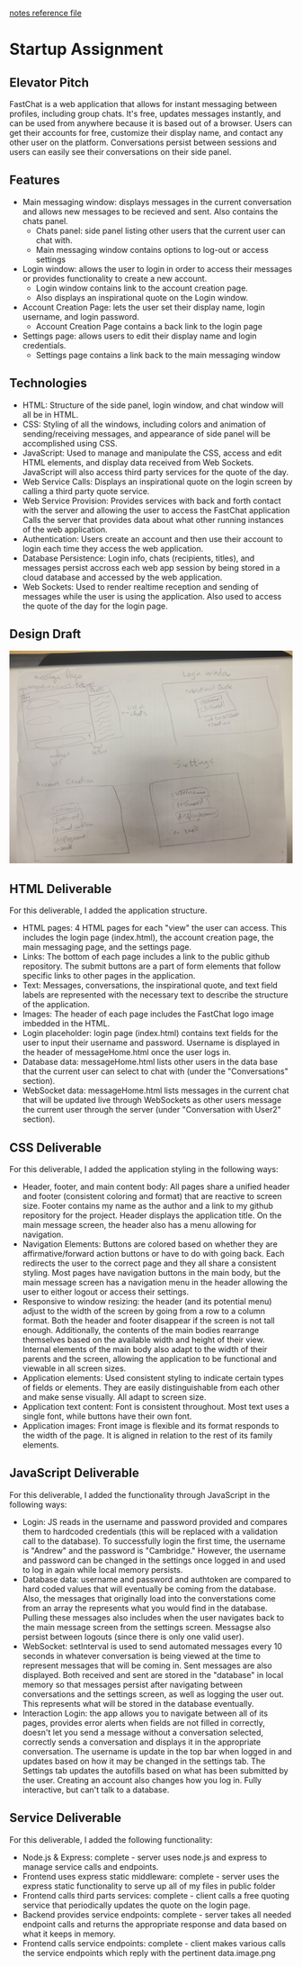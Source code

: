 [notes reference file](./notes.md)
# Startup Assignment
## Elevator Pitch
FastChat is a web application that allows for instant messaging between profiles, including group chats. It's free, updates messages instantly, and can be used from anywhere because it is based out of a browser. Users can get their accounts for free, customize their display name, and contact any other user on the platform. Conversations persist between sessions and users can easily see their conversations on their side panel.
## Features
* Main messaging window: displays messages in the current conversation and allows new messages to be recieved and sent. Also contains the chats panel.
    * Chats panel: side panel listing other users that the current user can chat with.
    * Main messaging window contains options to log-out or access settings
* Login window: allows the user to login in order to access their messages or provides functionality to create a new account.
    * Login window contains link to the account creation page.
    * Also displays an inspirational quote on the Login window.
* Account Creation Page: lets the user set their display name, login username, and login password.
    * Account Creation Page contains a back link to the login page
* Settings page: allows users to edit their display name and login credentials.
    * Settings page contains a link back to the main messaging window
## Technologies
* HTML: Structure of the side panel, login window, and chat window will all be in HTML.
* CSS: Styling of all the windows, including colors and animation of sending/receiving messages, and appearance of side panel will be accomplished using CSS.
* JavaScript: Used to manage and manipulate the CSS, access and edit HTML elements, and display data received from Web Sockets. JavaScript will also access third party services for the quote of the day.
* Web Service Calls: Displays an inspirational quote on the login screen by calling a third party quote service.
* Web Service Provision: Provides services with back and forth contact with the server and allowing the user to access the FastChat application Calls the server that provides data about what other running instances of the web application.
* Authentication: Users create an account and then use their account to login each time they access the web application.
* Database Persistence: Login info, chats (recipients, titles), and messages persist accross each web app session by being stored in a cloud database and accessed by the web application.
* Web Sockets: Used to render realtime reception and sending of messages while the user is using the application. Also used to access the quote of the day for the login page.
## Design Draft
![FastChat design](./FastChat_design.jpg)

## HTML Deliverable
For this deliverable, I added the application structure.
* HTML pages: 4 HTML pages for each "view" the user can access. This includes the login page (index.html), the account creation page, the main messaging page, and the settings page.
* Links: The bottom of each page includes a link to the public github repository. The submit buttons are a part of form elements that follow specific links to other pages in the application.
* Text: Messages, conversations, the inspirational quote, and text field labels are represented with the necessary text to describe the structure of the application.
* Images: The header of each page includes the FastChat logo image imbedded in the HTML.
* Login placeholder: login page (index.html) contains text fields for the user to input their username and password. Username is displayed in the header of messageHome.html once the user logs in.
* Database data: messageHome.html lists other users in the data base that the current user can select to chat with (under the "Conversations" section).
* WebSocket data: messageHome.html lists messages in the current chat that will be updated live through WebSockets as other users message the current user through the server (under "Conversation with User2" section).

## CSS Deliverable
For this deliverable, I added the application styling in the following ways:
* Header, footer, and main content body: All pages share a unified header and footer (consistent coloring and format) that are reactive to screen size. Footer contains my name as the author and a link to my github repository for the project. Header displays the application title. On the main message screen, the header also has a menu allowing for navigation.
* Navigation Elements: Buttons are colored based on whether they are affirmative/forward action buttons or have to do with going back. Each redirects the user to the correct page and they all share a consistent styling. Most pages have navigation buttons in the main body, but the main message screen has a navigation menu in the header allowing the user to either logout or access their settings.
* Responsive to window resizing: the header (and its potential menu) adjust to the width of the screen by going from a row to a column format. Both the header and footer disappear if the screen is not tall enough. Additionally, the contents of the main bodies rearrange themselves based on the available width and height of their view. Internal elements of the main body also adapt to the width of their parents and the screen, allowing the application to be functional and viewable in all screen sizes.
* Application elements: Used consistent styling to indicate certain types of fields or elements. They are easily distinguishable from each other and make sense visually. All adapt to screen size.
* Application text content: Font is consistent throughout. Most text uses a single font, while buttons have their own font.
* Application images: Front image is flexible and its format responds to the width of the page. It is aligned in relation to the rest of its family elements.

## JavaScript Deliverable
For this deliverable, I added the functionality through JavaScript in the following ways:
* Login: JS reads in the username and password provided and compares them to hardcoded credentials (this will be replaced with a validation call to the database). To successfully login the first time, the username is "Andrew" and the password is "Cambridge." However, the username and password can be changed in the settings once logged in and used to log in again while local memory persists.
* Database data: username and password and authtoken are compared to hard coded values that will eventually be coming from the database. Also, the messages that originally load into the converstations come from an array the represents what you would find in the database. Pulling these messages also includes when the user navigates back to the main message screen from the settings screen. Messagse also persist between logouts (since there is only one valid user).
* WebSocket: setInterval is used to send automated messages every 10 seconds in whatever conversation is being viewed at the time to represent messages that will be coming in. Sent messages are also displayed. Both received and sent are stored in the "database" in local memory so that messages persist after navigating between conversations and the settings screen, as well as logging the user out. This represents what will be stored in the database eventually.
* Interaction Login: the app allows you to navigate between all of its pages, provides error alerts when fields are not filled in correctly, doesn't let you send a message without a conversation selected, correctly sends a conversation and displays it in the appropriate conversation. The username is update in the top bar when logged in and updates based on how it may be changed in the settings tab. The Settings tab updates the autofills based on what has been submitted by the user. Creating an account also changes how you log in. Fully interactive, but can't talk to a database.

## Service Deliverable
For this deliverable, I added the following functionality:
* Node.js & Express: complete - server uses node.js and express to manage service calls and endpoints.
* Frontend uses express static middleware: complete - server uses the express static functionality to serve up all of my files in public folder
* Frontend calls third parts services: complete - client calls a free quoting service that periodically updates the quote on the login page.
* Backend provides service endpoints: complete - server takes all needed endpoint calls and returns the appropriate response and data based on what it keeps in memory.
* Frontend calls service endpoints: complete - client makes various calls the service endpoints which reply with the pertinent data.image.png